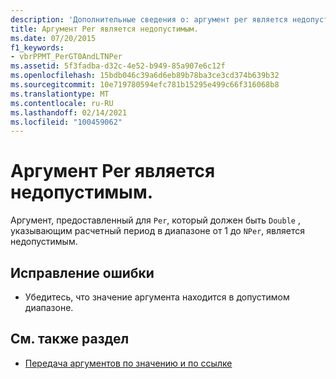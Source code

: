```yaml
---
description: 'Дополнительные сведения о: аргумент per является недопустимым'
title: Аргумент Per является недопустимым.
ms.date: 07/20/2015
f1_keywords:
- vbrPPMT_PerGT0AndLTNPer
ms.assetid: 5f3fadba-d32c-4e52-b949-85a907e6c12f
ms.openlocfilehash: 15bdb046c39a6d6eb89b78ba3ce3cd374b639b32
ms.sourcegitcommit: 10e719780594efc781b15295e499c66f316068b8
ms.translationtype: MT
ms.contentlocale: ru-RU
ms.lasthandoff: 02/14/2021
ms.locfileid: "100459062"
---
```

# <a name="argument-per-is-not-valid"></a>Аргумент Per является недопустимым.

Аргумент, предоставленный для `Per`, который должен быть `Double` , указывающим расчетный период в диапазоне от 1 до `NPer`, является недопустимым.  
  
## <a name="to-correct-this-error"></a>Исправление ошибки  
  
- Убедитесь, что значение аргумента находится в допустимом диапазоне.  
  
## <a name="see-also"></a>См. также раздел

- [Передача аргументов по значению и по ссылке](../programming-guide/language-features/procedures/passing-arguments-by-value-and-by-reference.md)

